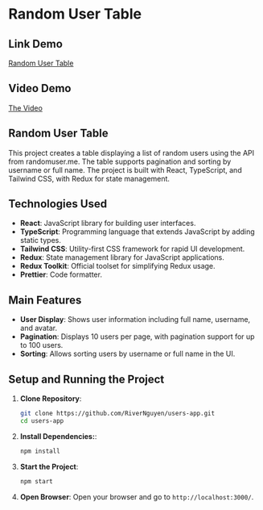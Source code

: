 # Random User Table

## Link Demo

[Random User Table](https://users-app-phi-orpin.vercel.app/)

## Video Demo

[The Video](https://www.youtube.com/watch?v=ow4H0Y7A8Ak)

## Random User Table

This project creates a table displaying a list of random users using the API from randomuser.me. The table supports pagination and sorting by username or full name. The project is built with React, TypeScript, and Tailwind CSS, with Redux for state management.

## Technologies Used

- **React**: JavaScript library for building user interfaces.
- **TypeScript**: Programming language that extends JavaScript by adding static types.
- **Tailwind CSS**: Utility-first CSS framework for rapid UI development.
- **Redux**: State management library for JavaScript applications.
- **Redux Toolkit**: Official toolset for simplifying Redux usage.
- **Prettier**: Code formatter.

## Main Features

- **User Display**: Shows user information including full name, username, and avatar.
- **Pagination**: Displays 10 users per page, with pagination support for up to 100 users.
- **Sorting**: Allows sorting users by username or full name in the UI.

## Setup and Running the Project

1. **Clone Repository**:
   ```bash
   git clone https://github.com/RiverNguyen/users-app.git
   cd users-app
   ```
2. **Install Dependencies:**:
   ```bash
   npm install
   ```
3. **Start the Project**:
   ```bash
   npm start
   ```
4. **Open Browser**:
   Open your browser and go to `http://localhost:3000/`.
